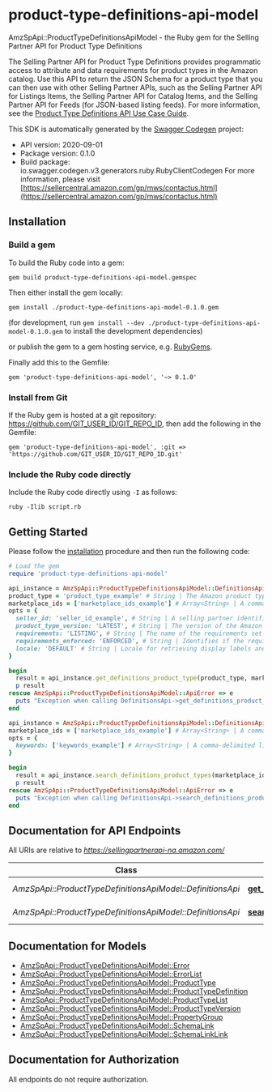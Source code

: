# product-type-definitions-api-model

AmzSpApi::ProductTypeDefinitionsApiModel - the Ruby gem for the Selling Partner API for Product Type Definitions

The Selling Partner API for Product Type Definitions provides programmatic access to attribute and data requirements for product types in the Amazon catalog. Use this API to return the JSON Schema for a product type that you can then use with other Selling Partner APIs, such as the Selling Partner API for Listings Items, the Selling Partner API for Catalog Items, and the Selling Partner API for Feeds (for JSON-based listing feeds).  For more information, see the [Product Type Definitions API Use Case Guide](https://github.com/amzn/selling-partner-api-docs/blob/main/guides/en-US/use-case-guides/product-type-definitions-api-use-case-guide/definitions-product-types-api-use-case-guide_2020-09-01.md).

This SDK is automatically generated by the [Swagger Codegen](https://github.com/swagger-api/swagger-codegen) project:

- API version: 2020-09-01
- Package version: 0.1.0
- Build package: io.swagger.codegen.v3.generators.ruby.RubyClientCodegen
For more information, please visit [https://sellercentral.amazon.com/gp/mws/contactus.html](https://sellercentral.amazon.com/gp/mws/contactus.html)

## Installation

### Build a gem

To build the Ruby code into a gem:

```shell
gem build product-type-definitions-api-model.gemspec
```

Then either install the gem locally:

```shell
gem install ./product-type-definitions-api-model-0.1.0.gem
```
(for development, run `gem install --dev ./product-type-definitions-api-model-0.1.0.gem` to install the development dependencies)

or publish the gem to a gem hosting service, e.g. [RubyGems](https://rubygems.org/).

Finally add this to the Gemfile:

    gem 'product-type-definitions-api-model', '~> 0.1.0'

### Install from Git

If the Ruby gem is hosted at a git repository: https://github.com/GIT_USER_ID/GIT_REPO_ID, then add the following in the Gemfile:

    gem 'product-type-definitions-api-model', :git => 'https://github.com/GIT_USER_ID/GIT_REPO_ID.git'

### Include the Ruby code directly

Include the Ruby code directly using `-I` as follows:

```shell
ruby -Ilib script.rb
```

## Getting Started

Please follow the [installation](#installation) procedure and then run the following code:
```ruby
# Load the gem
require 'product-type-definitions-api-model'

api_instance = AmzSpApi::ProductTypeDefinitionsApiModel::DefinitionsApi.new
product_type = 'product_type_example' # String | The Amazon product type name.
marketplace_ids = ['marketplace_ids_example'] # Array<String> | A comma-delimited list of Amazon marketplace identifiers for the request.
opts = { 
  seller_id: 'seller_id_example', # String | A selling partner identifier. When provided, seller-specific requirements and values are populated within the product type definition schema, such as brand names associated with the selling partner.
  product_type_version: 'LATEST', # String | The version of the Amazon product type to retrieve. Defaults to \"LATEST\",. Prerelease versions of product type definitions may be retrieved with \"RELEASE_CANDIDATE\". If no prerelease version is currently available, the \"LATEST\" live version will be provided.
  requirements: 'LISTING', # String | The name of the requirements set to retrieve requirements for.
  requirements_enforced: 'ENFORCED', # String | Identifies if the required attributes for a requirements set are enforced by the product type definition schema. Non-enforced requirements enable structural validation of individual attributes without all the required attributes being present (such as for partial updates).
  locale: 'DEFAULT' # String | Locale for retrieving display labels and other presentation details. Defaults to the default language of the first marketplace in the request.
}

begin
  result = api_instance.get_definitions_product_type(product_type, marketplace_ids, opts)
  p result
rescue AmzSpApi::ProductTypeDefinitionsApiModel::ApiError => e
  puts "Exception when calling DefinitionsApi->get_definitions_product_type: #{e}"
end

api_instance = AmzSpApi::ProductTypeDefinitionsApiModel::DefinitionsApi.new
marketplace_ids = ['marketplace_ids_example'] # Array<String> | A comma-delimited list of Amazon marketplace identifiers for the request.
opts = { 
  keywords: ['keywords_example'] # Array<String> | A comma-delimited list of keywords to search product types by.
}

begin
  result = api_instance.search_definitions_product_types(marketplace_ids, opts)
  p result
rescue AmzSpApi::ProductTypeDefinitionsApiModel::ApiError => e
  puts "Exception when calling DefinitionsApi->search_definitions_product_types: #{e}"
end
```

## Documentation for API Endpoints

All URIs are relative to *https://sellingpartnerapi-na.amazon.com/*

Class | Method | HTTP request | Description
------------ | ------------- | ------------- | -------------
*AmzSpApi::ProductTypeDefinitionsApiModel::DefinitionsApi* | [**get_definitions_product_type**](docs/DefinitionsApi.md#get_definitions_product_type) | **GET** /definitions/2020-09-01/productTypes/{productType} | 
*AmzSpApi::ProductTypeDefinitionsApiModel::DefinitionsApi* | [**search_definitions_product_types**](docs/DefinitionsApi.md#search_definitions_product_types) | **GET** /definitions/2020-09-01/productTypes | 

## Documentation for Models

 - [AmzSpApi::ProductTypeDefinitionsApiModel::Error](docs/Error.md)
 - [AmzSpApi::ProductTypeDefinitionsApiModel::ErrorList](docs/ErrorList.md)
 - [AmzSpApi::ProductTypeDefinitionsApiModel::ProductType](docs/ProductType.md)
 - [AmzSpApi::ProductTypeDefinitionsApiModel::ProductTypeDefinition](docs/ProductTypeDefinition.md)
 - [AmzSpApi::ProductTypeDefinitionsApiModel::ProductTypeList](docs/ProductTypeList.md)
 - [AmzSpApi::ProductTypeDefinitionsApiModel::ProductTypeVersion](docs/ProductTypeVersion.md)
 - [AmzSpApi::ProductTypeDefinitionsApiModel::PropertyGroup](docs/PropertyGroup.md)
 - [AmzSpApi::ProductTypeDefinitionsApiModel::SchemaLink](docs/SchemaLink.md)
 - [AmzSpApi::ProductTypeDefinitionsApiModel::SchemaLinkLink](docs/SchemaLinkLink.md)

## Documentation for Authorization

 All endpoints do not require authorization.

